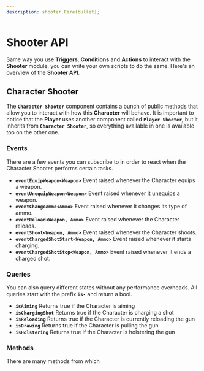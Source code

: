```yaml
---
description: shooter.Fire(bullet);
---
```


# Shooter API

Same way you use **Triggers**, **Conditions** and **Actions** to interact with the **Shooter** module, you can write your own scripts to do the same. Here's an overview of the **Shooter API**.

## Character Shooter

The **`Character Shooter`** component contains a bunch of public methods that allow you to interact with how this **Character** will behave. It is important to notice that the **Player** uses another component called **`Player Shooter`**, but it inherits from **`Character Shooter`**, so everything available in one is available too on the other one.

### Events

There are a few events you can subscribe to in order to react when the Character Shooter performs certain tasks.

* **`eventEquipWeapon<Weapon>`** Event raised whenever the Character equips a weapon.
* **`eventUnequipWeapon<Weapon>`** Event raised whenever it unequips a weapon.
* **`eventChangeAmmo<Ammo>`** Event raised whenever it changes its type of ammo.
* **`eventReload<Weapon, Ammo>`** Event raised whenever the Character reloads.
* **`eventShoot<Weapon, Ammo>`** Event raised whenever the Character shoots.
* **`eventChargedShotStart<Weapon, Ammo>`** Event raised whenever it starts charging.
* **`eventChargedShotStop<Weapon, Ammo>`** Event raised whenever it ends a charged shot.

### Queries

You can also query different states without any performance overheads. All queries start with the prefix **`is-`** and return a bool.

* **`isAiming`** Returns true if the Character is aiming
* **`isChargingShot`** Returns true if the Character is charging a shot
* **`isReloading`** Returns true if the Character is currently reloading the gun
* **`isDrawing`** Returns true if the Character is pulling the gun
* **`isHolstering`** Returns true if the Character is holstering the gun

### Methods

There are many methods from which 


